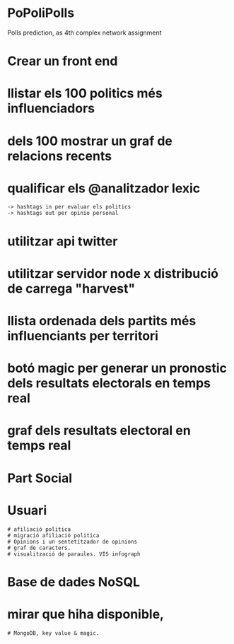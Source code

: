 # PoPoliPolls
Polls prediction, as 4th complex network assignment


# Crear un front end
  # llistar els 100 politics més influenciadors
  # dels 100 mostrar un graf de relacions recents
  # qualificar els @analitzador lexic
    -> hashtags in per evaluar els politics
    -> hashtags out per opinio personal
  # utilitzar api twitter
  # utilitzar servidor node x distribució de carrega "harvest"
  # llista ordenada dels partits més influenciants per territori
  # botó magic per generar un pronostic dels resultats electorals en temps real
  # graf dels resultats electoral en temps real
  
# Part Social
  # Usuari
    # afiliació politica
    # migració afiliació politica
    # Opinions i un sentetitzador de opinions
    # graf de caracters.
    # visualització de paraules. VIS infograph
    
# Base de dades NoSQL
  # mirar que hiha disponible,
    # MongoDB, key value & magic.
